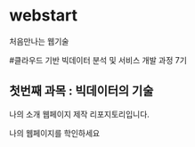 # webstart
처음만나는 웹기술

#클라우드 기반 빅데이터 분석 및 서비스 개발 과정 7기
## 첫번째 과목 : 빅데이터의 기술

나의 소개 웹페이지 제작 리포지토리입니다.

나의 웹페이지를 학인하세요

